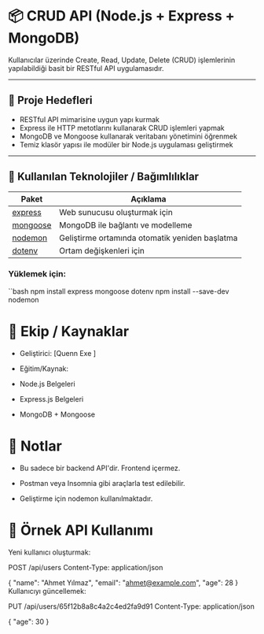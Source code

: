 # 📦 CRUD API (Node.js + Express + MongoDB)

Kullanıcılar üzerinde Create, Read, Update, Delete (CRUD) işlemlerinin yapılabildiği basit bir RESTful API uygulamasıdır.

---

## 🎯 Proje Hedefleri

- RESTful API mimarisine uygun yapı kurmak
- Express ile HTTP metotlarını kullanarak CRUD işlemleri yapmak
- MongoDB ve Mongoose kullanarak veritabanı yönetimini öğrenmek
- Temiz klasör yapısı ile modüler bir Node.js uygulaması geliştirmek

---

## 🧩 Kullanılan Teknolojiler / Bağımlılıklar

| Paket | Açıklama |
|-------|----------|
| [express](https://expressjs.com/) | Web sunucusu oluşturmak için |
| [mongoose](https://mongoosejs.com/) | MongoDB ile bağlantı ve modelleme |
| [nodemon](https://www.npmjs.com/package/nodemon) | Geliştirme ortamında otomatik yeniden başlatma |
| [dotenv](https://www.npmjs.com/package/dotenv) | Ortam değişkenleri için |

### Yüklemek için:
``bash
npm install express mongoose dotenv
npm install --save-dev nodemon

# 👥 Ekip / Kaynaklar
-  Geliştirici: [Quenn Exe ]

-  Eğitim/Kaynak:

-  Node.js Belgeleri

- Express.js Belgeleri

- MongoDB + Mongoose

# 📝 Notlar
- Bu sadece bir backend API'dir. Frontend içermez.

- Postman veya Insomnia gibi araçlarla test edilebilir.

- Geliştirme için nodemon kullanılmaktadır.

# 🧪 Örnek API Kullanımı
Yeni kullanıcı oluşturmak:

POST /api/users
Content-Type: application/json

{
  "name": "Ahmet Yılmaz",
  "email": "ahmet@example.com",
  "age": 28
}
Kullanıcıyı güncellemek:

PUT /api/users/65f12b8a8c4a2c4ed2fa9d91
Content-Type: application/json

{
  "age": 30
}